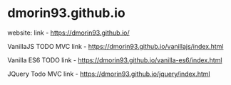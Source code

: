 dmorin93.github.io
========================

website: link - https://dmorin93.github.io/

VanillaJS TODO MVC link - https://dmorin93.github.io/vanillajs/index.html

Vanilla ES6 TODO link - https://dmorin93.github.io/vanilla-es6/index.html

JQuery Todo MVC link - https://dmorin93.github.io/jquery/index.html

